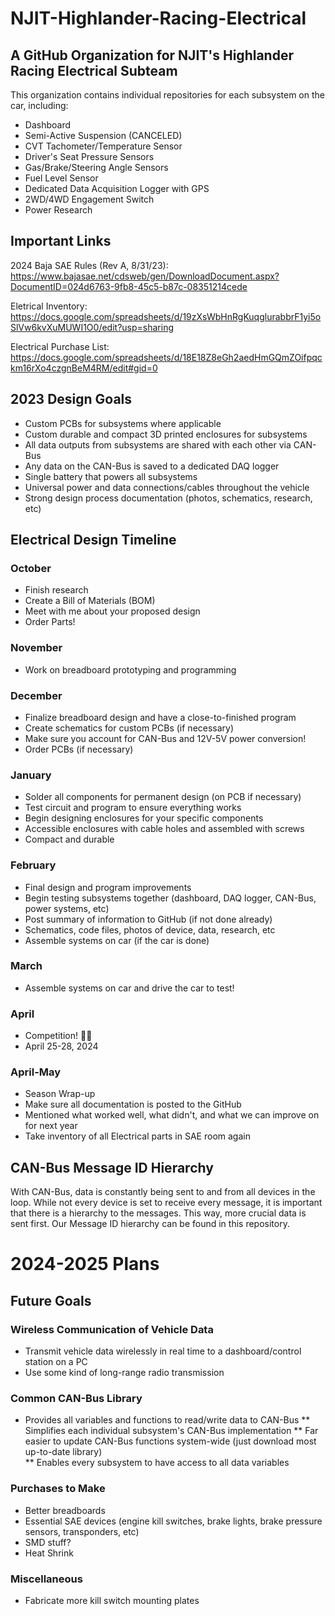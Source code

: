 # NJIT-Highlander-Racing-Electrical 

## A GitHub Organization for NJIT's Highlander Racing Electrical Subteam

This organization contains individual repositories for each subsystem on the car, including:
* Dashboard
* Semi-Active Suspension (CANCELED)
* CVT Tachometer/Temperature Sensor
* Driver's Seat Pressure Sensors
* Gas/Brake/Steering Angle Sensors
* Fuel Level Sensor
* Dedicated Data Acquisition Logger with GPS
* 2WD/4WD Engagement Switch
* Power Research

## Important Links

2024 Baja SAE Rules (Rev A, 8/31/23):
https://www.bajasae.net/cdsweb/gen/DownloadDocument.aspx?DocumentID=024d6763-9fb8-45c5-b87c-08351214cede

Eletrical Inventory:
https://docs.google.com/spreadsheets/d/19zXsWbHnRgKuqglurabbrF1yi5oSlVw6kvXuMUWI1O0/edit?usp=sharing

Electrical Purchase List: 
https://docs.google.com/spreadsheets/d/18E18Z8eGh2aedHmGQmZOifpqckm16rXo4czgnBeM4RM/edit#gid=0

## 2023 Design Goals 
* Custom PCBs for subsystems where applicable
* Custom durable and compact 3D printed enclosures for subsystems
* All data outputs from subsystems are shared with each other via CAN-Bus
* Any data on the CAN-Bus is saved to a dedicated DAQ logger
* Single battery that powers all subsystems
* Universal power and data connections/cables throughout the vehicle
* Strong design process documentation (photos, schematics, research, etc)

## Electrical Design Timeline

### October
* Finish research
* Create a Bill of Materials (BOM)
* Meet with me about your proposed design
* Order Parts!

### November
* Work on breadboard prototyping and programming

### December
* Finalize breadboard design and have a close-to-finished program
* Create schematics for custom PCBs (if necessary)
* Make sure you account for CAN-Bus and 12V-5V power conversion!
* Order PCBs (if necessary)

### January
* Solder all components for permanent design (on PCB if necessary)
* Test circuit and program to ensure everything works
* Begin designing enclosures for your specific components
* Accessible enclosures with cable holes and assembled with screws
* Compact and durable

### February
* Final design and program improvements
* Begin testing subsystems together (dashboard, DAQ logger, CAN-Bus, power systems, etc) 
* Post summary of information to GitHub (if not done already)
* Schematics, code files, photos of device, data, research, etc
* Assemble systems on car (if the car is done)

### March
* Assemble systems on car and drive the car to test!

### April
* Competition! 🎉🎉
* April 25-28, 2024

### April-May
* Season Wrap-up
* Make sure all documentation is posted to the GitHub
* Mentioned what worked well, what didn't, and what we can improve on for next year
* Take inventory of all Electrical parts in SAE room again
  

## CAN-Bus Message ID Hierarchy

With CAN-Bus, data is constantly being sent to and from all devices in the loop. While not every device is set to receive every message, it is important that there is a hierarchy to the messages. This way, more crucial data is sent first. Our Message ID hierarchy can be found in this repository.

# 2024-2025 Plans

## Future Goals

### Wireless Communication of Vehicle Data
* Transmit vehicle data wirelessly in real time to a dashboard/control station on a PC
* Use some kind of long-range radio transmission

### Common CAN-Bus Library
* Provides all variables and functions to read/write data to CAN-Bus
** Simplifies each individual subsystem's CAN-Bus implementation
** Far easier to update CAN-Bus functions system-wide (just download most up-to-date library)  
** Enables every subsystem to have access to all data variables
  
### Purchases to Make
* Better breadboards
* Essential SAE devices (engine kill switches, brake lights, brake pressure sensors, transponders, etc)
* SMD stuff?
* Heat Shrink

### Miscellaneous
* Fabricate more kill switch mounting plates
